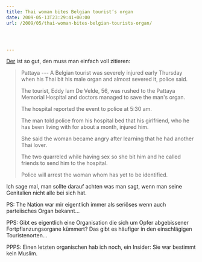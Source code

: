 ```yaml
---
title: Thai woman bites Belgian tourist’s organ
date: 2009-05-13T23:29:41+00:00
url: /2009/05/thai-woman-bites-belgian-tourists-organ/




---
```

[Der][1] ist so gut, den muss man einfach voll zitieren:

> Pattaya --- A Belgian tourist was severely injured early Thursday when his Thai bit his male organ and almost severed it, police said.
>
> The tourist, Eddy Iam De Velde, 56, was rushed to the Pattaya Memorial Hospital and doctors managed to save the man's organ.
>
> The hospital reported the event to police at 5:30 am.
>
> The man told police from his hospital bed that his girlfriend, who he has been living with for about a month, injured him.
>
> She said the woman became angry after learning that he had another Thai lover.
>
> The two quarreled while having sex so she bit him and he called friends to send him to the hospital.
>
> Police will arrest the woman whom has yet to be identified.

Ich sage mal, man sollte darauf achten was man sagt, wenn man seine Genitalien nicht alle bei sich hat.

PS: The Nation war mir eigentlich immer als seriöses wenn auch parteiisches Organ bekannt...

<span class="caps">PPS</span>: Gibt es eigentlich eine Organisation die sich um Opfer abgebissener Fortpflanzungsorgane kümmert? Das gibt es häufiger in den einschlägigen Touristenorten...

<span class="caps">PPPS</span>: Einen letzten organischen hab ich noch, ein Insider: Sie war bestimmt kein Muslim.

 [1]: http://www.nationmultimedia.com/news/30102675/Thai-woman-bites-Belgian-tourist%27s-organ
